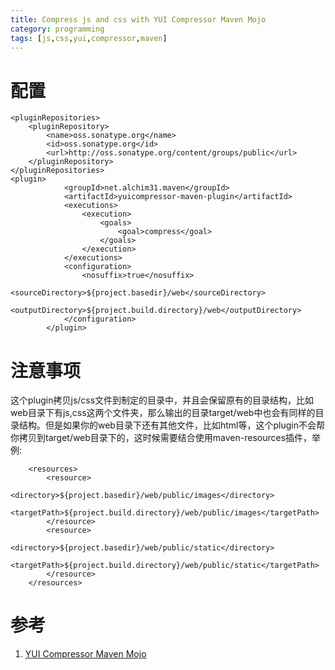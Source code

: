 ```yaml
---
title: Compress js and css with YUI Compressor Maven Mojo
category: programming 
tags: [js,css,yui,compressor,maven]
---
```


# 配置

    <pluginRepositories>
        <pluginRepository>
            <name>oss.sonatype.org</name>
            <id>oss.sonatype.org</id>
            <url>http://oss.sonatype.org/content/groups/public</url>
        </pluginRepository>
    </pluginRepositories>
    <plugin>
                <groupId>net.alchim31.maven</groupId>
                <artifactId>yuicompressor-maven-plugin</artifactId>
                <executions>
                    <execution>
                        <goals>
                            <goal>compress</goal>
                        </goals>
                    </execution>
                </executions>
                <configuration>
                    <nosuffix>true</nosuffix>
                    <sourceDirectory>${project.basedir}/web</sourceDirectory>
                    <outputDirectory>${project.build.directory}/web</outputDirectory>
                </configuration>
            </plugin>

# 注意事项
这个plugin拷贝js/css文件到制定的目录中，并且会保留原有的目录结构，比如web目录下有js,css这两个文件夹，那么输出的目录target/web中也会有同样的目录结构。但是如果你的web目录下还有其他文件，比如html等，这个plugin不会帮你拷贝到target/web目录下的，这时候需要结合使用maven-resources插件，举例:

        <resources>
            <resource>
                <directory>${project.basedir}/web/public/images</directory>
                <targetPath>${project.build.directory}/web/public/images</targetPath>
            </resource>
            <resource>
                <directory>${project.basedir}/web/public/static</directory>
                <targetPath>${project.build.directory}/web/public/static</targetPath>
            </resource>
        </resources>


# 参考

1. [YUI Compressor Maven Mojo](http://alchim.sourceforge.net/yuicompressor-maven-plugin/compress-mojo.html)


